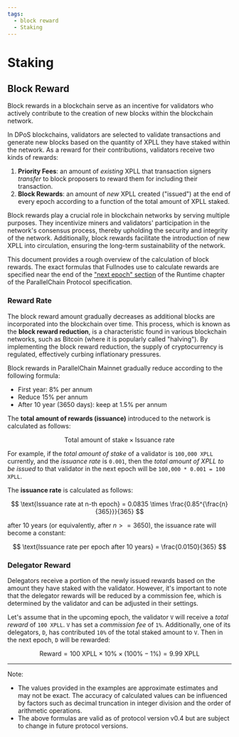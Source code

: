 ```yaml
---
tags:
  - block reward
  - Staking
---
```



# Staking

## Block Reward

Block rewards in a blockchain serve as an incentive for validators who actively contribute to the creation of new blocks within the blockchain network. 

In DPoS blockchains, validators are selected to validate transactions and generate new blocks based on the quantity of XPLL they have staked within the network. As a reward for their contributions, validators receive two kinds of rewards:
1. **Priority Fees**: an amount of *existing* XPLL that transaction signers *transfer* to block proposers to reward them for including their transaction.
2. **Block Rewards**: an amount of *new* XPLL created ("issued") at the end of every epoch according to a function of the total amount of XPLL staked.

Block rewards play a crucial role in blockchain networks by serving multiple purposes. They incentivize miners and validators' participation in the network's consensus process, thereby upholding the security and integrity of the network. Additionally, block rewards facilitate the introduction of new XPLL into circulation, ensuring the long-term sustainability of the network.

This document provides a rough overview of the calculation of block rewards. The exact formulas that Fullnodes use to calculate rewards are specified near the end of the ["next epoch" section](https://github.com/parallelchain-io/parallelchain-protocol/blob/master/Runtime.md#next-epoch) of the Runtime chapter of the ParallelChain Protocol specification.


### Reward Rate

The block reward amount gradually decreases as additional blocks are incorporated into the blockchain over time. This process, which is known as the **block reward reduction**, is a characteristic found in various blockchain networks, such as Bitcoin (where it is popularly called "halving"). By implementing the block reward reduction, the supply of cryptocurrency is regulated, effectively curbing inflationary pressures.

Block rewards in ParallelChain Mainnet gradually reduce according to the following formula:

- First year: 8% per annum
- Reduce 15% per annum
- After 10 year (3650 days): keep at 1.5% per annum

The **total amount of rewards (issuance)** introduced to the network is calculated as follows:

$$
\text{Total amount of stake} \times \text{Issuance rate}
$$

For example, if the *total amount of stake* of a validator is `100,000 XPLL` currently, and the *issuance rate* is `0.001`, then the *total amount of XPLL to be issued* to that validator in the next epoch will be `100,000 * 0.001 = 100 XPLL`.


The **issuance rate** is calculated as follows:

$$
\text{Issuance rate at n-th epoch} = 0.0835 \times \frac{0.85^{\frac{n}{365}}}{365}
$$

after 10 years (or equivalently, after $n >= 3650$), the issuance rate will become a constant:

$$
\text{Issuance rate per epoch after 10 years} = \frac{0.0150}{365} 
$$

### Delegator Reward

Delegators receive a portion of the newly issued rewards based on the amount they have staked with the validator. However, it's important to note that the delegator rewards will be reduced by a commission fee, which is determined by the validator and can be adjusted in their settings.

Let's assume that in the upcoming epoch, the validator `V` will receive a *total reward* of `100 XPLL`. `V` has set a *commission fee* of `1%`. Additionally, one of its delegators, `D`, has contributed `10%` of the total staked amount to `V`. Then in the next epoch, `D` will be rewarded:

$$
\text{Reward} = 100 \text{ XPLL} \times 10\% \times (100\% - 1\%) = 9.99 \text{ XPLL}
$$

--- 

Note:

- The values provided in the examples are approximate estimates and may not be exact. The accuracy of calculated values can be influenced by factors such as decimal truncation in integer division and the order of arithmetic operations. 
- The above formulas are valid as of protocol version v0.4 but are subject to change in future protocol versions.